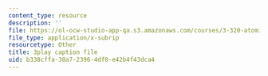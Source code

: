 ```yaml
---
content_type: resource
description: ''
file: https://ol-ocw-studio-app-qa.s3.amazonaws.com/courses/3-320-atomistic-computer-modeling-of-materials-sma-5107-spring-2005/b338cffa30a723964df0e42b4f43dca4_3FumIu7Qito.srt
file_type: application/x-subrip
resourcetype: Other
title: 3play caption file
uid: b338cffa-30a7-2396-4df0-e42b4f43dca4
---
```

